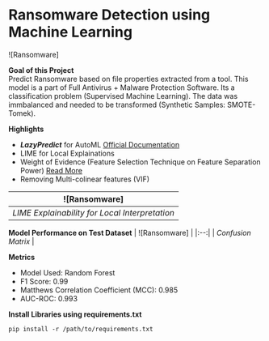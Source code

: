 # Ransomware Detection using Machine Learning

![Ransomware]


**Goal of this Project**\
Predict Ransomware based on file properties extracted from a tool. This model is a part of Full Antivirus + Malware Protection Software.
Its a classification problem (Supervised Machine Learning). The data was immbalanced and needed to be transformed (Synthetic Samples: SMOTE-Tomek).


**Highlights**
* ***LazyPredict*** for AutoML  [Official Documentation](https://lazypredict.readthedocs.io/en/latest/readme.html#classification)
* LIME for Local Explainations   
* Weight of Evidence (Feature Selection Technique on Feature Separation Power)  [Read More](https://www.listendata.com/2015/03/weight-of-evidence-woe-and-information.html)
* Removing Multi-colinear features (VIF)


| ![Ransomware] | 
|:--:| 
| *LIME Explainability for Local Interpretation* |


**Model Performance on Test Dataset**
| ![Ransomware] | 
|:--:| 
| *Confusion Matrix* |


**Metrics**
* Model Used: Random Forest
* F1 Score: 0.99
* Matthews Correlation Coefficient (MCC): 0.985
* AUC-ROC: 0.993


**Install Libraries using requirements.txt**
```
pip install -r /path/to/requirements.txt
```
